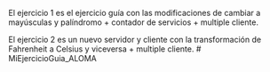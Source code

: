 El ejercicio 1 es el ejercicio guía con las modificaciones de cambiar a mayúsculas y palíndromo + contador de servicios + multiple cliente.

El ejercicio 2 es un nuevo servidor y cliente con la transformación de Fahrenheit a Celsius y viceversa + multiple cliente. 
#   M i E j e r c i c i o G u i a _ A L O M A  
 